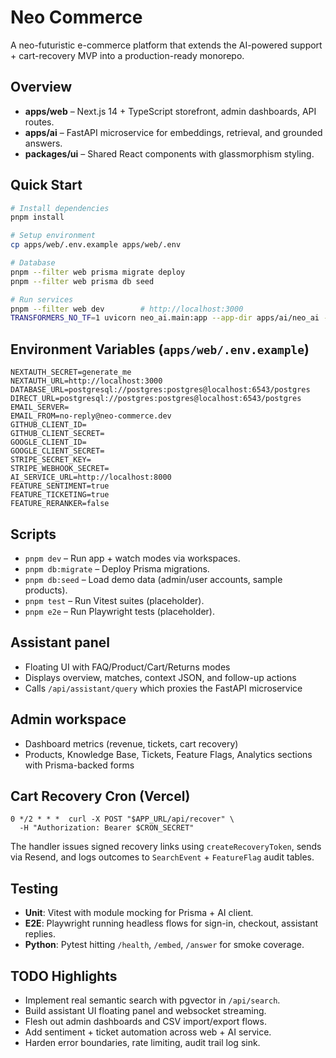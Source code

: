 # Neo Commerce

A neo-futuristic e-commerce platform that extends the AI-powered support + cart-recovery MVP into a production-ready monorepo.

## Overview
- **apps/web** – Next.js 14 + TypeScript storefront, admin dashboards, API routes.
- **apps/ai** – FastAPI microservice for embeddings, retrieval, and grounded answers.
- **packages/ui** – Shared React components with glassmorphism styling.

## Quick Start
```bash
# Install dependencies
pnpm install

# Setup environment
cp apps/web/.env.example apps/web/.env

# Database
pnpm --filter web prisma migrate deploy
pnpm --filter web prisma db seed

# Run services
pnpm --filter web dev        # http://localhost:3000
TRANSFORMERS_NO_TF=1 uvicorn neo_ai.main:app --app-dir apps/ai/neo_ai --reload --port 8000
```

## Environment Variables (`apps/web/.env.example`)
```
NEXTAUTH_SECRET=generate_me
NEXTAUTH_URL=http://localhost:3000
DATABASE_URL=postgresql://postgres:postgres@localhost:6543/postgres
DIRECT_URL=postgresql://postgres:postgres@localhost:6543/postgres
EMAIL_SERVER=
EMAIL_FROM=no-reply@neo-commerce.dev
GITHUB_CLIENT_ID=
GITHUB_CLIENT_SECRET=
GOOGLE_CLIENT_ID=
GOOGLE_CLIENT_SECRET=
STRIPE_SECRET_KEY=
STRIPE_WEBHOOK_SECRET=
AI_SERVICE_URL=http://localhost:8000
FEATURE_SENTIMENT=true
FEATURE_TICKETING=true
FEATURE_RERANKER=false
```

## Scripts
- `pnpm dev` – Run app + watch modes via workspaces.
- `pnpm db:migrate` – Deploy Prisma migrations.
- `pnpm db:seed` – Load demo data (admin/user accounts, sample products).
- `pnpm test` – Run Vitest suites (placeholder).
- `pnpm e2e` – Run Playwright tests (placeholder).

## Assistant panel
- Floating UI with FAQ/Product/Cart/Returns modes
- Displays overview, matches, context JSON, and follow-up actions
- Calls `/api/assistant/query` which proxies the FastAPI microservice

## Admin workspace
- Dashboard metrics (revenue, tickets, cart recovery)
- Products, Knowledge Base, Tickets, Feature Flags, Analytics sections with Prisma-backed forms

## Cart Recovery Cron (Vercel)
```
0 */2 * * *  curl -X POST "$APP_URL/api/recover" \
  -H "Authorization: Bearer $CRON_SECRET"
```
The handler issues signed recovery links using `createRecoveryToken`, sends via Resend, and logs outcomes to `SearchEvent` + `FeatureFlag` audit tables.

## Testing
- **Unit**: Vitest with module mocking for Prisma + AI client.
- **E2E**: Playwright running headless flows for sign-in, checkout, assistant replies.
- **Python**: Pytest hitting `/health`, `/embed`, `/answer` for smoke coverage.

## TODO Highlights
- Implement real semantic search with pgvector in `/api/search`.
- Build assistant UI floating panel and websocket streaming.
- Flesh out admin dashboards and CSV import/export flows.
- Add sentiment + ticket automation across web + AI service.
- Harden error boundaries, rate limiting, audit trail log sink.
